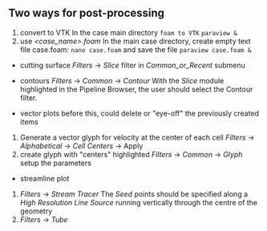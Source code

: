 ## Two ways for post-processing
1. convert to VTK
  In the case main directory
  `foam to VTK`
  `paraview &`
2. use _<case_name>.foam_ 
  In the main case directory, create empty text file case.foam:
  `nano case.foam` and save the file
  `paraview case.foam &`
  
  
- cutting surface
_Filters_ -> _Slice_ filter in _Common_or_Recent_ submenu

- contours
  _Filters_ -> _Common_ -> _Contour_
  With the _Slice_ module highlighted in the Pipeline Browser, the user should select the     Contour filter.

- vector plots
before this, could delete or "eye-off" the previously created items
1. Generate a vector glyph for velocity at the center of each cell
   _Filters_ ->  _Alphabetical_ -> _Cell Centers_ -> Apply
2. create glyph
   with "centers" highlighted
   _Filters_ -> _Common_ -> _Glyph_
   setup the parameters

- streamline plot
1. _Filters_ ->  _Stream Tracer_
  The _Seed_ points should be specified along a _High Resolution Line Source_ running vertically through the centre of the geometry
2. _Filters_ -> _Tube_
